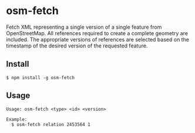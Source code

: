 # osm-fetch

Fetch XML representing a single version of a single feature from OpenStreetMap. All
references required to create a complete geometry are included. The appropriate
versions of references are selected based on the timestamp of the desired version
of the requested feature.

## Install

```
$ npm install -g osm-fetch
```

## Usage

```
Usage: osm-fetch <type> <id> <version>

Example:
  $ osm-fetch relation 2453564 1
```
